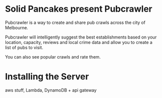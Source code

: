 # Solid Pancakes present Pubcrawler

Pubcrawler is a way to create and share pub crawls across the city of Melbourne. 

Pubcrawler will intelligently suggest the best establishments based on your location, capacity, reviews and local crime data and allow you to create a list of pubs to visit. 

You can also see popular crawls and rate them.


# Installing the Server

aws stuff, Lambda, DynamoDB + api gateway